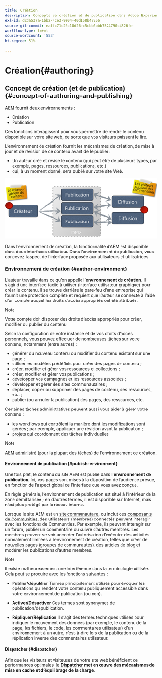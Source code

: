 ```yaml
---
title: Création
description: Concepts de création et de publication dans Adobe Experience Manager 6.5.
exl-id: dcda537a-1bb2-4ce3-9904-40d158b47556
source-git-commit: eaffc71c23c18d26ec5cbb2bbb7524790c4826fe
workflow-type: tm+mt
source-wordcount: '553'
ht-degree: 51%

---
```


# Création{#authoring}

## Concept de création (et de publication) {#concept-of-authoring-and-publishing}

AEM fournit deux environnements :

* Création
* Publication

Ces fonctions interagissent pour vous permettre de rendre le contenu disponible sur votre site web, de sorte que vos visiteurs puissent le lire.

L’environnement de création fournit les mécanismes de création, de mise à jour et de révision de ce contenu avant de le publier :

* Un auteur crée et révise le contenu (qui peut être de plusieurs types, par exemple, pages, ressources, publications, etc.)
* qui, à un moment donné, sera publié sur votre site Web.

![Présentation des environnements](assets/chlimage_1-132.png)

Dans l’environnement de création, la fonctionnalité d’AEM est disponible dans deux interfaces utilisateur. Dans l’environnement de publication, vous concevez l’aspect de l’interface proposée aux utilisateurs et utilisatrices.

### Environnement de création {#author-environment}

L’auteur travaille dans ce qu’on appelle l’**environnement de création**. Il s’agit d’une interface facile à utiliser (interface utilisateur graphique) pour créer le contenu. Il se trouve derrière le pare-feu d’une entreprise qui fournit une protection complète et requiert que l’auteur se connecte à l’aide d’un compte auquel les droits d’accès appropriés ont été attribués.

>[!NOTE]
>
>Votre compte doit disposer des droits d’accès appropriés pour créer, modifier ou publier du contenu.

Selon la configuration de votre instance et de vos droits d’accès personnels, vous pouvez effectuer de nombreuses tâches sur votre contenu, notamment (entre autres) :

* générer du nouveau contenu ou modifier du contenu existant sur une page ;
* utiliser les modèles prédéfinis pour créer des pages de contenu ;
* créer, modifier et gérer vos ressources et collections ;
* créer, modifier et gérer vos publications ;
* développer vos campagnes et les ressources associées ;
* développer et gérer des sites communautaires ;
* déplacer, copier ou supprimer des pages de contenu, des ressources, etc. ;
* publier (ou annuler la publication) des pages, des ressources, etc.

Certaines tâches administratives peuvent aussi vous aider à gérer votre contenu :

* les workflows qui contrôlent la manière dont les modifications sont gérées ; par exemple, appliquer une révision avant la publication ;
* projets qui coordonnent des tâches individuelles

>[!NOTE]
>
>AEM [administré](/help/sites-administering/home.md) (pour la plupart des tâches) de l’environnement de création.

#### Environnement de publication {#publish-environment}

Une fois prêt, le contenu du site AEM est publié dans l’**environnement de publication**. Ici, vos pages sont mises à la disposition de l’audience prévue, en fonction de l’aspect global de l’interface que vous avez conçue.

En règle générale, l’environnement de publication est situé à l’intérieur de la zone démilitarisée ; en d’autres termes, il est disponible sur Internet, mais n’est plus protégé par le réseau interne.

Lorsque le site AEM est un [site communautaire](/help/communities/overview.md), ou inclut des [composants de Communities](/help/communities/author-communities.md), des utilisateurs (membres) connectés peuvent interagir avec les fonctions de Communities. Par exemple, ils peuvent interagir sur un forum, publier un commentaire ou suivre d’autres membres. Les membres peuvent se voir accorder l’autorisation d’exécuter des activités normalement limitées à l’environnement de création, telles que créer de nouvelles pages (groupes de communautés), des articles de blog et modérer les publications d’autres membres.

>[!NOTE]
>
>Il existe malheureusement une interférence dans la terminologie utilisée. Cela peut se produire avec les fonctions suivantes :
>
>* **Publier/dépublier**
>  Termes principalement utilisés pour évoquer les opérations qui rendent votre contenu publiquement accessible dans votre environnement de publication (ou non).
>
>* **Activer/Désactiver**
>  Ces termes sont synonymes de publication/dépublication.
>
>* **Répliquer/Réplication**
>  Il s’agit des termes techniques utilisés pour indiquer le mouvement des données (par exemple, le contenu de la page, les fichiers, le code, les commentaires utilisateur) d’un environnement à un autre, c’est-à-dire lors de la publication ou de la réplication inverse des commentaires utilisateur.
>

#### Dispatcher {#dispatcher}

Afin que les visiteurs et visiteuses de votre site web bénéficient de performances optimales, le **[Dispatcher](https://experienceleague.adobe.com/docs/experience-manager-dispatcher/using/dispatcher.html?lang=fr) met en œuvre des mécanismes de mise en cache et d’équilibrage de la charge.**
